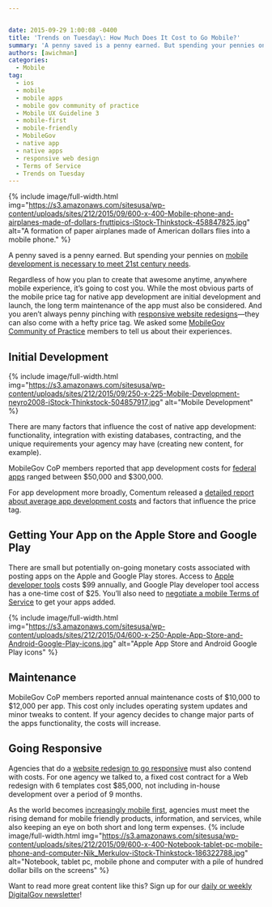 ```yaml
---


date: 2015-09-29 1:00:08 -0400
title: 'Trends on Tuesday\: How Much Does It Cost to Go Mobile?'
summary: 'A penny saved is a penny earned. But spending your pennies on mobile development is necessary to meet 21st century needs. Regardless of how you plan to create that awesome anytime, anywhere mobile experience, it’sgoing to cost you. While the most obvious parts of the mobile price tag for native app development are initial'
authors: [awichman]
categories:
  - Mobile
tag:
  - ios
  - mobile
  - mobile apps
  - mobile gov community of practice
  - Mobile UX Guideline 3
  - mobile-first
  - mobile-friendly
  - MobileGov
  - native app
  - native apps
  - responsive web design
  - Terms of Service
  - Trends on Tuesday
---
```



{% include image/full-width.html img="https://s3.amazonaws.com/sitesusa/wp-content/uploads/sites/212/2015/09/600-x-400-Mobile-phone-and-airplanes-made-of-dollars-fruttipics-iStock-Thinkstock-458847825.jpg" alt="A formation of paper airplanes made of American dollars flies into a mobile phone." %} 

A penny saved is a penny earned. But spending your pennies on [mobile development is necessary to meet 21st century needs](https://www.WHATEVER/2015/09/15/trends-on-tuesday-the-mobile-internet-is-dead-long-live-the-mobile-internet/).

Regardless of how you plan to create that awesome anytime, anywhere mobile experience, it’s going to cost you. While the most obvious parts of the mobile price tag for native app development are initial development and launch, the long term maintenance of the app must also be considered. And you aren’t always penny pinching with [responsive website redesigns](https://www.WHATEVER/2014/03/24/why-go-responsive-heres-what-feds-are-saying/)—they can also come with a hefty price tag. We asked some [MobileGov Community of Practice](https://www.WHATEVER/communities/mobile/) members to tell us about their experiences.

## Initial Development 
{% include image/full-width.html img="https://s3.amazonaws.com/sitesusa/wp-content/uploads/sites/212/2015/09/250-x-225-Mobile-Development-neyro2008-iStock-Thinkstock-504857917.jpg" alt="Mobile Development" %} 

There are many factors that influence the cost of native app development: functionality, integration with existing databases, contracting, and the unique requirements your agency may have (creating new content, for example).

MobileGov CoP members reported that app development costs for [federal apps](https://www.usa.gov/mobile-apps) ranged between $50,000 and $300,000.

For app development more broadly, Comentum released a [detailed report about average app development costs](http://www.comentum.com/mobile-app-development-cost.html) and factors that influence the price tag.

## Getting Your App on the Apple Store and Google Play

There are small but potentially on-going monetary costs associated with posting apps on the Apple and Google Play stores. Access to [Apple developer tools](https://www.WHATEVER/2013/05/30/apples-ios-terms-of-service-developer-program-license-agreement/) costs $99 annually, and Google Play developer tool access has a one-time cost of $25. You’ll also need to [negotiate a mobile Terms of Service](https://www.WHATEVER/2015/09/25/negotiating-a-mobile-terms-of-service-agreement/) to get your apps added.


{% include image/full-width.html img="https://s3.amazonaws.com/sitesusa/wp-content/uploads/sites/212/2015/04/600-x-250-Apple-App-Store-and-Android-Google-Play-icons.jpg" alt="Apple App Store and Android Google Play icons" %}

## Maintenance

MobileGov CoP members reported annual maintenance costs of $10,000 to $12,000 per app. This cost only includes operating system updates and minor tweaks to content. If your agency decides to change major parts of the apps functionality, the costs will increase.

## Going Responsive

Agencies that do a [website redesign to go responsive](https://www.WHATEVER/2015/02/12/building-brick-by-brick-ed-govs-website-redesign-and-mobile-implementation/) must also contend with costs. For one agency we talked to, a fixed cost contract for a Web redesign with 6 templates cost $85,000, not including in-house development over a period of 9 months.

As the world becomes [increasingly mobile first](https://www.WHATEVER/2015/05/05/trends-on-tuesday-u-s-mobile-only-internet-users-now-outnumber-desktop-only-users/), agencies must meet the rising demand for mobile friendly products, information, and services, while also keeping an eye on both short and long term expenses. 
{% include image/full-width.html img="https://s3.amazonaws.com/sitesusa/wp-content/uploads/sites/212/2015/09/600-x-400-Notebook-tablet-pc-mobile-phone-and-computer-Nik_Merkulov-iStock-Thinkstock-186322788.jpg" alt="Notebook, tablet pc, mobile phone and computer with a pile of hundred dollar bills on the screens" %} 

Want to read more great content like this? Sign up for our <a href="https://public.govdelivery.com/accounts/USHOWTO/subscriber/new" target="_blank">daily or weekly DigitalGov newsletter</a>!